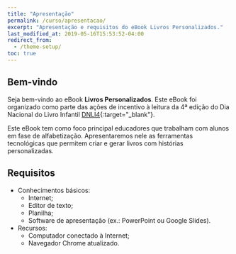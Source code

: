 ```yaml
---
title: "Apresentação"
permalink: /curso/apresentacao/
excerpt: "Apresentação e requisitos do eBook Livros Personalizados."
last_modified_at: 2019-05-16T15:53:52-04:00
redirect_from:
  - /theme-setup/
toc: true
---
```


## Bem-vindo
Seja bem-vindo ao eBook **Livros Personalizados**. Este eBook foi organizado como parte das ações de incentivo à leitura da 4ª edição do Dia Nacional do Livro Infantil [DNLI4](https://dnli.aprender.digital){:target="_blank"}. 

Este eBook tem como foco principal educadores que trabalham com alunos em fase de alfabetização. Apresentaremos nele as ferramentas tecnológicas que permitem criar e gerar livros com histórias personalizadas.

## Requisitos
- Conhecimentos básicos:
  - Internet;
  - Editor de texto;
  - Planilha;
  - Software de apresentação (ex.: PowerPoint ou Google Slides).
- Recursos:
  - Computador conectado à Internet;
  - Navegador Chrome atualizado.

